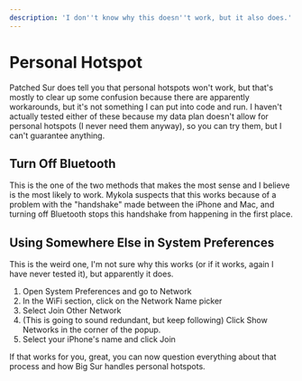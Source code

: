 ```yaml
---
description: 'I don''t know why this doesn''t work, but it also does.'
---
```


# Personal Hotspot

Patched Sur does tell you that personal hotspots won't work, but that's mostly to clear up some confusion because there are apparently workarounds, but it's not something I can put into code and run. I haven't actually tested either of these because my data plan doesn't allow for personal hotspots \(I never need them anyway\), so you can try them, but I can't guarantee anything.

## Turn Off Bluetooth

This is the one of the two methods that makes the most sense and I believe is the most likely to work. Mykola suspects that this works because of a problem with the "handshake" made between the iPhone and Mac, and turning off Bluetooth stops this handshake from happening in the first place.

## Using Somewhere Else in System Preferences

This is the weird one, I'm not sure why this works \(or if it works, again I have never tested it\), but apparently it does.

1. Open System Preferences and go to Network
2. In the WiFi section, click on the Network Name picker
3. Select Join Other Network
4. \(This is going to sound redundant, but keep following\) Click Show Networks in the corner of the popup.
5. Select your iPhone's name and click Join

If that works for you, great, you can now question everything about that process and how Big Sur handles personal hotspots. 

